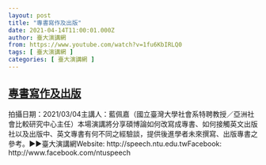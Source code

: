 ```yaml
---
layout: post
title: "專書寫作及出版"
date: 2021-04-14T11:00:01.000Z
author: 臺大演講網
from: https://www.youtube.com/watch?v=1fu6KbIRLQ0
tags: [ 臺大演講網 ]
categories: [ 臺大演講網 ]
---
```

<!--1618398001000-->
[專書寫作及出版](https://www.youtube.com/watch?v=1fu6KbIRLQ0)
------

<div>
拍攝日期：2021/03/04主講人：藍佩嘉（國立臺灣大學社會系特聘教授／亞洲社會比較研究中心主任）本場演講將分享碩博論如何改寫成專書、如何接觸英文出版社以及出版中、英文專書有何不同之經驗談，提供後進學者未來撰寫、出版專書之參考。►►臺大演講網Website: http://speech.ntu.edu.twFacebook: http://www.facebook.com/ntuspeech
</div>
